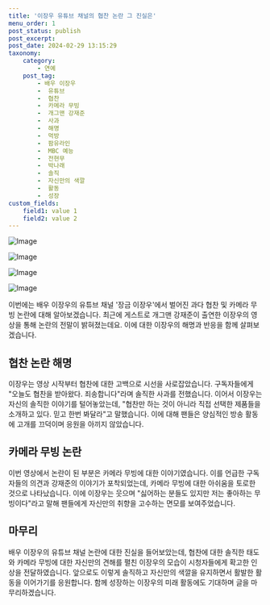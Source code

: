 ```yaml
---
title: '이장우 유튜브 채널의 협찬 논란 그 진실은'
menu_order: 1
post_status: publish
post_excerpt: 
post_date: 2024-02-29 13:15:29
taxonomy:
    category:
        - 연예
    post_tag:
        - 배우 이장우
        -  유튜브
        -  협찬
        -  카메라 무빙
        -  개그맨 강재준
        -  사과
        -  해명
        -  먹방
        -  팜유라인
        -  MBC 예능
        -  전현무
        -  박나래
        -  솔직
        -  자신만의 색깔
        -  활동
        -  성장
custom_fields:
    field1: value 1
    field2: value 2
---
```


![Image](https://ssl.pstatic.net/mimgnews/image/076/2024/02/29/2024022901002031200276381_20240229081111960.jpg?type=w540)

![Image](https://mimgnews.pstatic.net/image/076/2024/02/29/2024022901002031200276382_20240229081111964.jpg?type=w540)

![Image](https://ssl.pstatic.net/mimgnews/image/076/2024/02/29/2024022901002031200276383_20240229081111967.jpg?type=w540)

![Image](https://mimgnews.pstatic.net/image/076/2024/02/29/2024022901002031200276384_20240229081111972.jpg?type=w540)

이번에는 배우 이장우의 유튜브 채널 '장금 이장우'에서 벌어진 과다 협찬 및 카메라 무빙 논란에 대해 알아보겠습니다. 최근에 게스트로 개그맨 강재준이 출연한 이장우의 영상을 통해 논란의 전말이 밝혀졌는데요. 이에 대한 이장우의 해명과 반응을 함께 살펴보겠습니다.
## 협찬 논란 해명
이장우는 영상 시작부터 협찬에 대한 고백으로 시선을 사로잡았습니다. 구독자들에게 "오늘도 협찬을 받아왔다. 죄송합니다"라며 솔직한 사과를 전했습니다. 이어서 이장우는 자신의 솔직한 이야기를 털어놓았는데, "협찬만 하는 것이 아니라 직접 선택한 제품들을 소개하고 있다. 믿고 한번 봐달라"고 말했습니다. 이에 대해 팬들은 양심적인 방송 활동에 고개를 끄덕이며 응원을 아끼지 않았습니다.
## 카메라 무빙 논란
이번 영상에서 논란이 된 부분은 카메라 무빙에 대한 이야기였습니다. 이를 언급한 구독자들의 의견과 강재준의 이야기가 포착되었는데, 카메라 무빙에 대한 아쉬움을 토로한 것으로 나타났습니다. 이에 이장우는 웃으며 "싫어하는 분들도 있지만 저는 좋아하는 무빙이다"라고 말해 팬들에게 자신만의 취향을 고수하는 면모를 보여주었습니다.
## 마무리
배우 이장우의 유튜브 채널 논란에 대한 진실을 들어보았는데, 협찬에 대한 솔직한 태도와 카메라 무빙에 대한 자신만의 견해를 펼친 이장우의 모습이 시청자들에게 확고한 인상을 전달하였습니다. 앞으로도 이렇게 솔직하고 자신만의 색깔을 유지하면서 활발한 활동을 이어가기를 응원합니다. 함께 성장하는 이장우의 미래 활동에도 기대하며 글을 마무리하겠습니다.
